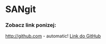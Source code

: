 # SANgit

### Zobacz link ponizej:

http://github.com - automatic!
[Link do GitHub](http://github.com)

